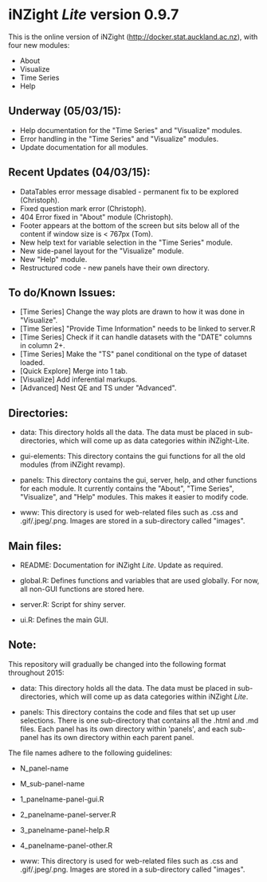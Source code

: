 iNZight *Lite* version 0.9.7
============================
This is the online version of iNZight (http://docker.stat.auckland.ac.nz), with four new modules:

- About
- Visualize
- Time Series
- Help

Underway (05/03/15):
---------------------
- Help documentation for the "Time Series" and "Visualize" modules.
- Error handling in the "Time Series" and "Visualize" modules.
- Update documentation for all modules.

Recent Updates (04/03/15):
--------------------------
- DataTables error message disabled - permanent fix to be explored (Christoph).
- Fixed question mark error (Christoph).
- 404 Error fixed in "About" module (Christoph).
- Footer appears at the bottom of the screen but sits below all of the content if window size is < 767px (Tom).
- New help text for variable selection in the "Time Series" module.
- New side-panel layout for the "Visualize" module.
- New "Help" module.
- Restructured code - new panels have their own directory.

To do/Known Issues:
-------------------
- [Time Series] Change the way plots are drawn to how it was done in "Visualize".
- [Time Series] "Provide Time Information" needs to be linked to server.R
- [Time Series] Check if it can handle datasets with the "DATE" columns in column 2+.
- [Time Series] Make the "TS" panel conditional on the type of dataset loaded.
- [Quick Explore] Merge into 1 tab.
- [Visualize] Add inferential markups.
- [Advanced] Nest QE and TS under "Advanced".

Directories:
------------
- data:
This directory holds all the data. The data must be placed in sub-directories, which will come up as data categories within iNZight-Lite.

- gui-elements:
This directory contains the gui functions for all the old modules (from iNZight revamp). 

- panels:
This directory contains the gui, server, help, and other functions for each module. It currently contains the "About", "Time Series", "Visualize", and "Help" modules. This makes it easier to modify code.

- www:
This directory is used for web-related files such as .css and .gif/.jpeg/.png. Images are stored in a sub-directory called "images".

Main files:
-----------

- README:
Documentation for iNZight *Lite*. Update as required.

- global.R:
Defines functions and variables that are used globally. For now, all non-GUI functions are stored here.

- server.R:
Script for shiny server.

- ui.R:
Defines the main GUI.

Note:
-----

This repository will gradually be changed into the following format throughout 2015:

- data:
This directory holds all the data. The data must be placed in sub-directories, which will come up as data categories within iNZight *Lite*. 

- panels:
This directory contains the code and files that set up user selections. There is one sub-directory that contains all the .html and .md files.
Each panel has its own directory within 'panels', and each sub-panel has its own directory within each parent panel.

The file names adhere to the following guidelines:

- N_panel-name
- M_sub-panel-name
- 1_panelname-panel-gui.R
- 2_panelname-panel-server.R
- 3_panelname-panel-help.R
- 4_panelname-panel-other.R

- www:
This directory is used for web-related files such as .css and .gif/.jpeg/.png. Images are stored in a sub-directory called "images".

